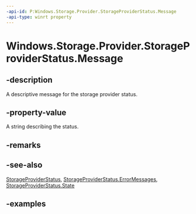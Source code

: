 ```yaml
---
-api-id: P:Windows.Storage.Provider.StorageProviderStatus.Message
-api-type: winrt property
---
```


# Windows.Storage.Provider.StorageProviderStatus.Message

<!--
public string Message { get; }
-->


## -description
A descriptive message for the storage provider status.

## -property-value
A string describing the status.

## -remarks

## -see-also
[StorageProviderStatus](storageproviderstatus.md), [StorageProviderStatus.ErrorMessages](storageproviderstatus_errormessages.md), [StorageProviderStatus.State](storageproviderstatus_state.md)

## -examples

